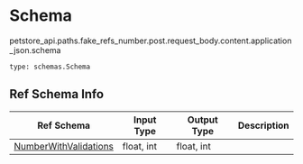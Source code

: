 # Schema
petstore_api.paths.fake_refs_number.post.request_body.content.application_json.schema
```
type: schemas.Schema
```

## Ref Schema Info
Ref Schema | Input Type | Output Type | Description
---------- | ---------- | ----------- | ------------
[NumberWithValidations](number_with_validations.md) | float, int | float, int |
